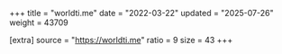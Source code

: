 +++
title = "worldti.me"
date = "2022-03-22"
updated = "2025-07-26"
weight = 43709

[extra]
source = "https://worldti.me"
ratio = 9
size = 43
+++

